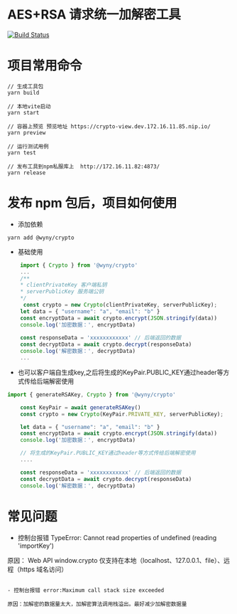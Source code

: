 # AES+RSA 请求统一加解密工具

[![Build Status](https://app.travis-ci.com/wqs576222103/encrypt-utils.svg?token=T85MtSayTDJVsGq9odzs&branch=main)](https://app.travis-ci.com/wqs576222103/encrypt-utils)

# 项目常用命令

```
// 生成工具包
yarn build

// 本地vite启动
yarn start

// 容器上预览 预览地址 https://crypto-view.dev.172.16.11.85.nip.io/
yarn preview

// 运行测试用例
yarn test

// 发布工具到npm私服库上  http://172.16.11.82:4873/
yarn release

```

# 发布 npm 包后，项目如何使用

- 添加依赖

```
yarn add @wyny/crypto
```

- 基础使用

```js
    import { Crypto } from '@wyny/crypto'
    ...
    /**
    * clientPrivateKey 客户端私钥
    * serverPublicKey 服务端公钥
    */
     const crypto = new Crypto(clientPrivateKey, serverPublicKey);
    let data = { "username": "a", "email": "b" }
    const encryptData = await crypto.encrypt(JSON.stringify(data))
    console.log('加密数据：', encryptData)
    
    const responseData = 'xxxxxxxxxxxx' // 后端返回的数据
    const decryptData = await crypto.decrypt(responseData)
    console.log('解密数据：', decryptData)
    ...
```


- 也可以客户端自生成key,之后将生成的KeyPair.PUBLIC_KEY通过header等方式传给后端解密使用
```js
import { generateRSAKey, Crypto } from '@wyny/crypto'

    const KeyPair = await generateRSAKey()
    const crypto = new Crypto(KeyPair.PRIVATE_KEY, serverPublicKey);

    let data = { "username": "a", "email": "b" }
    const encryptData = await crypto.encrypt(JSON.stringify(data))
    console.log('加密数据：', encryptData)

    // 将生成的KeyPair.PUBLIC_KEY通过header等方式传给后端解密使用
    ....

    const responseData = 'xxxxxxxxxxxx' // 后端返回的数据
    const decryptData = await crypto.decrypt(responseData)
    console.log('解密数据：', decryptData)

```

# 常见问题

- 控制台报错 TypeError: Cannot read properties of undefined (reading 'importKey')

原因： Web API window.crypto 仅支持在本地（localhost、127.0.0.1、file）、远程（https 域名访问）
`````

- 控制台报错 error:Maximum call stack size exceeded

原因：加解密的数据量太大，加解密算法调用栈溢出。最好减少加解密数据量